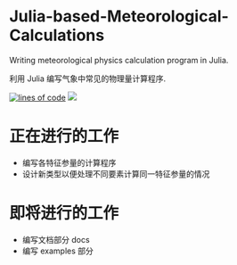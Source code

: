 # Julia-based-Meteorological-Calculations
Writing meteorological physics calculation program in Julia.

利用 Julia 编写气象中常见的物理量计算程序.

[![lines of code](https://tokei.rs/b1/github/Rewrite-it-in-Julia/Julia-based-Meteorological-Calculations)](https://github.com/Rewrite-it-in-Julia/Julia-based-Meteorological-Calculations)
[![](https://tokei.rs/b1/github/Rewrite-it-in-Julia/Julia-based-Meteorological-Calculations?category=comments)](https://github.com/Rewrite-it-in-Julia/Julia-based-Meteorological-Calculations)
# 正在进行的工作
- 编写各特征参量的计算程序
- 设计新类型以便处理不同要素计算同一特征参量的情况





# 即将进行的工作
- 编写文档部分 docs
- 编写 examples 部分
